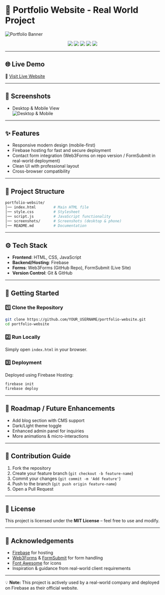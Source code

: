 # 🚀 Portfolio Website - Real World Project

![Portfolio Banner](screenshots/desktop&phone.jpg)

<p align="center">
  <img src="https://img.shields.io/badge/HTML5-orange?logo=html5&logoColor=white" />
  <img src="https://img.shields.io/badge/CSS3-blue?logo=css3&logoColor=white" />
  <img src="https://img.shields.io/badge/JavaScript-yellow?logo=javascript&logoColor=black" />
  <img src="https://img.shields.io/badge/Firebase-ffca28?logo=firebase&logoColor=black" />
  <img src="https://img.shields.io/badge/Live-Website-brightgreen?logo=vercel&logoColor=white" />
</p>

---

## 🌐 Live Demo
🔗 [Visit Live Website](https://portfolio-ramdev-dalwada.web.app/)

---

## 📸 Screenshots
- Desktop & Mobile View  
![Desktop & Mobile](screenshots/desktop&phone.jpg)

---

## ✨ Features
- Responsive modern design (mobile-first)
- Firebase hosting for fast and secure deployment
- Contact form integration (Web3Forms on repo version / FormSubmit in real-world deployment)
- Clean UI with professional layout
- Cross-browser compatibility

---

## 📂 Project Structure
```bash
portfolio-website/
│── index.html        # Main HTML file
│── style.css         # Stylesheet
│── script.js         # JavaScript functionality
│── screenshots/      # Screenshots (desktop & phone)
│── README.md         # Documentation
```

---

## ⚙️ Tech Stack
- **Frontend**: HTML, CSS, JavaScript  
- **Backend/Hosting**: Firebase  
- **Forms**: Web3Forms (GitHub Repo), FormSubmit (Live Site)  
- **Version Control**: Git & GitHub  

---

## 🚀 Getting Started

### 1️⃣ Clone the Repository
```sh
git clone https://github.com/YOUR_USERNAME/portfolio-website.git
cd portfolio-website
```

### 2️⃣ Run Locally
Simply open `index.html` in your browser.

### 3️⃣ Deployment
Deployed using Firebase Hosting:
```sh
firebase init
firebase deploy
```

---

## 📌 Roadmap / Future Enhancements
- Add blog section with CMS support
- Dark/Light theme toggle
- Enhanced admin panel for inquiries
- More animations & micro-interactions

---

## 🤝 Contribution Guide
1. Fork the repository  
2. Create your feature branch (`git checkout -b feature-name`)  
3. Commit your changes (`git commit -m 'Add feature'`)  
4. Push to the branch (`git push origin feature-name`)  
5. Open a Pull Request  

---

## 📜 License
This project is licensed under the **MIT License** – feel free to use and modify.

---

## 🙏 Acknowledgements
- [Firebase](https://firebase.google.com/) for hosting  
- [Web3Forms](https://web3forms.com/) & [FormSubmit](https://formsubmit.co/) for form handling  
- [Font Awesome](https://fontawesome.com/) for icons  
- Inspiration & guidance from real-world client requirements  

---

💡 **Note:** This project is actively used by a real-world company and deployed on Firebase as their official website.
